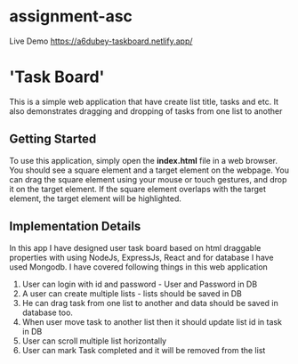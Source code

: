 # assignment-asc
Live Demo https://a6dubey-taskboard.netlify.app/


# 'Task Board'
This is a simple web application that have create list title, tasks and etc. It also demonstrates dragging and dropping of tasks from one list to another

## Getting Started
To use this application, simply open the **index.html** file in a web browser. You should see a square element and a target element on the webpage. You can drag the square element using your mouse or touch gestures, and drop it on the target element. If the square element overlaps with the target element, the target element will be highlighted.

## Implementation Details
In this app I have designed user task board based on html draggable properties with using NodeJs,
ExpressJs, React and for database I have used Mongodb.
I have covered following things in this web application
1. User can login with id and password - User and Password in DB
2. A user can create multiple lists - lists should be saved in DB
3. He can drag task from one list to another and data should be saved in database too.
4. When user move task to another list then it should update list id in task in DB
5. User can scroll multiple list horizontally
6. User can mark Task completed and it will be removed from the list
